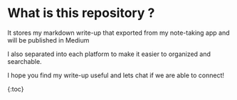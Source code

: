 # What is this repository ?
It stores my markdown write-up that exported from my note-taking app and will be published in Medium  

I also separated into each platform to make it easier to organized and searchable.

I hope you find my write-up useful and lets chat if we are able to connect!

{:toc}
